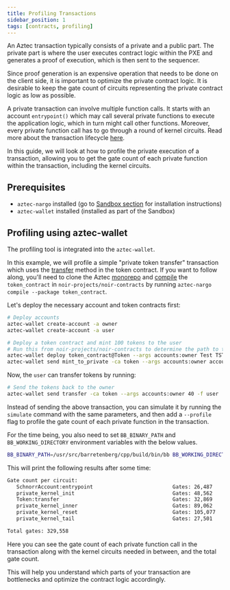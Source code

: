 ```yaml
---
title: Profiling Transactions
sidebar_position: 1
tags: [contracts, profiling]
---
```


An Aztec transaction typically consists of a private and a public part. The private part is where the user executes contract logic within the PXE and generates a proof of execution, which is then sent to the sequencer.

Since proof generation is an expensive operation that needs to be done on the client side, it is important to optimize the private contract logic. It is desirable to keep the gate count of circuits representing the private contract logic as low as possible.

A private transaction can involve multiple function calls. It starts with an account `entrypoint()` which may call several private functions to execute the application logic, which in turn might call other functions. Moreover, every private function call has to go through a round of kernel circuits. Read more about the transaction lifecycle [here](../../../aztec/concepts/transactions.md).

In this guide, we will look at how to profile the private execution of a transaction, allowing you to get the gate count of each private function within the transaction, including the kernel circuits.

## Prerequisites

- `aztec-nargo` installed (go to [Sandbox section](../../reference/environment_reference/sandbox-reference.md) for installation instructions)
- `aztec-wallet` installed (installed as part of the Sandbox)

## Profiling using aztec-wallet

The profiling tool is integrated into the `aztec-wallet`.

In this example, we will profile a simple "private token transfer" transaction which uses the [transfer](https://github.com/AztecProtocol/aztec-packages/blob/master/noir-projects/noir-contracts/contracts/token_contract/src/main.nr#L269) method in the token contract.
If you want to follow along, you'll need to clone the Aztec [monorepo](https://github.com/AztecProtocol/aztec-packages) and [compile](./how_to_compile_contract.md) the `token_contract` in `noir-projects/noir-contracts` by running `aztec-nargo compile --package token_contract`.

Let's deploy the necessary account and token contracts first:

```bash
# Deploy accounts
aztec-wallet create-account -a owner
aztec-wallet create-account -a user

# Deploy a token contract and mint 100 tokens to the user
# Run this from noir-projects/noir-contracts to determine the path to the token_contract
aztec-wallet deploy token_contract@Token --args accounts:owner Test TST 18 -f owner -a token
aztec-wallet send mint_to_private -ca token --args accounts:owner accounts:user 100 -f owner
```

Now, the `user` can transfer tokens by running:

```bash
# Send the tokens back to the owner
aztec-wallet send transfer -ca token --args accounts:owner 40 -f user
```

Instead of sending the above transaction, you can simulate it by running the `simulate` command with the same parameters, and then add a `--profile` flag to profile the gate count of each private function in the transaction.

For the time being, you also need to set `BB_BINARY_PATH` and `BB_WORKING_DIRECTORY` environment variables with the below values.

```bash
BB_BINARY_PATH=/usr/src/barretenberg/cpp/build/bin/bb BB_WORKING_DIRECTORY=~/.bb/work-dir aztec-wallet simulate --profile transfer -ca token --args accounts:owner 40 -f user
```

This will print the following results after some time:

```bash
Gate count per circuit:
   SchnorrAccount:entrypoint                          Gates: 26,487     Acc: 26,487
   private_kernel_init                                Gates: 48,562     Acc: 75,049
   Token:transfer                                     Gates: 32,869     Acc: 107,918
   private_kernel_inner                               Gates: 89,062     Acc: 196,980
   private_kernel_reset                               Gates: 105,077    Acc: 302,057
   private_kernel_tail                                Gates: 27,501     Acc: 329,558

Total gates: 329,558
```

Here you can see the gate count of each private function call in the transaction along with the kernel circuits needed in between, and the total gate count.

This will help you understand which parts of your transaction are bottlenecks and optimize the contract logic accordingly.
